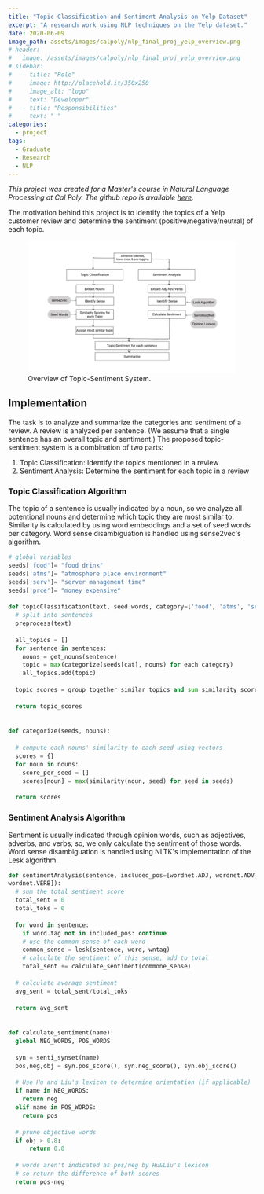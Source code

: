 ```yaml
---
title: "Topic Classification and Sentiment Analysis on Yelp Dataset"
excerpt: "A research work using NLP techniques on the Yelp dataset."
date: 2020-06-09
image_path: assets/images/calpoly/nlp_final_proj_yelp_overview.png
# header:
#   image: /assets/images/calpoly/nlp_final_proj_yelp_overview.png
# sidebar:
#   - title: "Role"
#     image: http://placehold.it/350x250
#     image_alt: "logo"
#     text: "Developer"
#   - title: "Responsibilities"
#     text: " "   
categories:
  - project
tags:
  - Graduate
  - Research
  - NLP
---
```


_This project was created for a Master's course in Natural Language Processing at Cal Poly. The github repo is available [here](https://github.com/chmosquera/nlp-yelp-research)._ 

The motivation behind this project is to identify the topics of a Yelp customer review and determine the sentiment (positive/negative/neutral) of each topic. 

<figure>
    <a href="/assets/images/calpoly/nlp_final_proj_yelp_overview.png"><img src="/assets/images/calpoly/nlp_final_proj_yelp_overview.png"></a>
	<figcaption>Overview of Topic-Sentiment System.</figcaption>
</figure>

## Implementation
The task is to analyze and summarize the categories and sentiment of a review. A review is analyzed per sentence. (We assume that a single sentence has an overall topic and sentiment.) The proposed topic-sentiment system is a combination of two parts:
1. Topic Classification: Identify the topics mentioned in a review
2. Sentiment Analysis: Determine the sentiment for each topic in a review

### Topic Classification Algorithm
The topic of a sentence is usually indicated by a noun, so we analyze all potentional nouns and determine which topic they are most similar to. Similarity is calculated by using word embeddings and a set of seed words per category. Word sense disambiguation is handled using sense2vec's algorithm.

```python
# global variables
seeds['food']= "food drink"
seeds['atms']= "atmosphere place environment"
seeds['serv']= "server management time"
seeds['prce']= "money expensive"

def topicClassification(text, seed words, category=['food', 'atms', 'serv', 'prce']):
  # split into sentences
  preprocess(text)

  all_topics = []
  for sentence in sentences:
    nouns = get_nouns(sentence)
    topic = max(categorize(seeds[cat], nouns) for each category)
    all_topics.add(topic)

  topic_scores = group together similar topics and sum similarity scores

  return topic_scores


def categorize(seeds, nouns):

  # compute each nouns' similarity to each seed using vectors
  scores = {}
  for noun in nouns:
    score_per_seed = []
    scores[noun] = max(similarity(noun, seed) for seed in seeds)

  return scores
```


### Sentiment Analysis Algorithm
Sentiment is usually indicated through opinion words, such as adjectives, adverbs, and verbs; so, we only calculate the sentiment of those words. Word sense disambiguation is handled using NLTK's implementation of the Lesk algorithm.  

```python
def sentimentAnalysis(sentence, included_pos=[wordnet.ADJ, wordnet.ADV,
wordnet.VERB]):
  # sum the total sentiment score
  total_sent = 0
  total_toks = 0
  
  for word in sentence:
    if word.tag not in included_pos: continue
    # use the common sense of each word
    common_sense = lesk(sentence, word, wntag)
    # calculate the sentiment of this sense, add to total
    total_sent += calculate_sentiment(commone_sense)
  
  # calculate average sentiment
  avg_sent = total_sent/total_toks
  
  return avg_sent


def calculate_sentiment(name):
  global NEG_WORDS, POS_WORDS

  syn = senti_synset(name)
  pos,neg,obj = syn.pos_score(), syn.neg_score(), syn.obj_score()
  
  # Use Hu and Liu's lexicon to determine orientation (if applicable)
  if name in NEG_WORDS:             
    return neg
  elif name in POS_WORDS:
    return pos

  # prune objective words
  if obj > 0.8:          
      return 0.0

  # words aren't indicated as pos/neg by Hu&Liu's lexicon
  # so return the difference of both scores
  return pos-neg
```